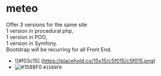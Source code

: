 # meteo
Offer 3 versions for the same site<br>
1 version in procedural php,<br>
1 version in POO,<br>
1 version in Symfony.<br>
Bootstrap will be recurring for all Front End.<br>

- ![#f03c15]
(https://placehold.co/15x15/c5f015/c5f015.png)
- ![#1589F0](https://placehold.co/15x15/1589F0/1589F0.png) `#1589F0`
